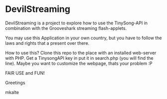 DevilStreaming
==============

DevilStreaming is a project to explore how to use the TinySong-API in combination with the Grooveshark streaming flash-applets. 

You may use this Application in your own country, but you have to follow the laws and rights that a present over there.

How to use this? 
Clone this repo to the place with an installed web-server with PHP. Get a TinysongAPI key in put it in search.php (you will find the line). Maybe you want to customize the webpage, thats your problem :P

FAIR USE and FUN!

Greetings

mkalte
